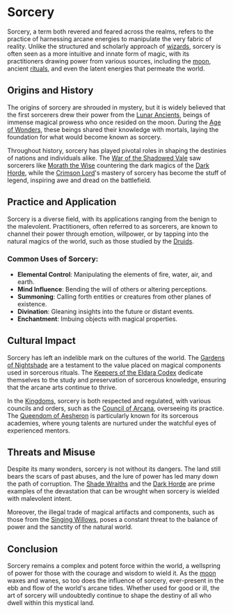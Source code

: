 # Sorcery

Sorcery, a term both revered and feared across the realms, refers to the practice of harnessing arcane energies to manipulate the very fabric of reality. Unlike the structured and scholarly approach of [wizards](Wizards.md), sorcery is often seen as a more intuitive and innate form of magic, with its practitioners drawing power from various sources, including the [moon](Moon.md), ancient [rituals](Rituals.md), and even the latent energies that permeate the world.

## Origins and History

The origins of sorcery are shrouded in mystery, but it is widely believed that the first sorcerers drew their power from the [Lunar Ancients](Lunar%20Ancients.md), beings of immense magical prowess who once resided on the moon. During the [Age of Wonders](Age%20of%20Wonders.md), these beings shared their knowledge with mortals, laying the foundation for what would become known as sorcery.

Throughout history, sorcery has played pivotal roles in shaping the destinies of nations and individuals alike. The [War of the Shadowed Vale](War%20of%20the%20Shadowed%20Vale.md) saw sorcerers like [Morath the Wise](Morath%20the%20Wise.md) countering the dark magics of the [Dark Horde](Dark%20Horde.md), while the [Crimson Lord](Crimson%20Lord.md)'s mastery of sorcery has become the stuff of legend, inspiring awe and dread on the battlefield.

## Practice and Application

Sorcery is a diverse field, with its applications ranging from the benign to the malevolent. Practitioners, often referred to as sorcerers, are known to channel their power through emotion, willpower, or by tapping into the natural magics of the world, such as those studied by the [Druids](Druids.md).

### Common Uses of Sorcery:

- **Elemental Control**: Manipulating the elements of fire, water, air, and earth.
- **Mind Influence**: Bending the will of others or altering perceptions.
- **Summoning**: Calling forth entities or creatures from other planes of existence.
- **Divination**: Gleaning insights into the future or distant events.
- **Enchantment**: Imbuing objects with magical properties.

## Cultural Impact

Sorcery has left an indelible mark on the cultures of the world. The [Gardens of Nightshade](Gardens%20of%20Nightshade.md) are a testament to the value placed on magical components used in sorcerous rituals. The [Keepers of the Eldara Codex](Keepers%20of%20the%20Eldara%20Codex.md) dedicate themselves to the study and preservation of sorcerous knowledge, ensuring that the arcane arts continue to thrive.

In the [Kingdoms](Kingdoms.md), sorcery is both respected and regulated, with various councils and orders, such as the [Council of Arcana](Council%20of%20Arcana.md), overseeing its practice. The [Queendom of Aesheron](Queendom%20of%20Aesheron.md) is particularly known for its sorcerous academies, where young talents are nurtured under the watchful eyes of experienced mentors.

## Threats and Misuse

Despite its many wonders, sorcery is not without its dangers. The land still bears the scars of past abuses, and the lure of power has led many down the path of corruption. The [Shade Wraiths](Shade%20Wraiths.md) and the [Dark Horde](Dark%20Horde.md) are prime examples of the devastation that can be wrought when sorcery is wielded with malevolent intent.

Moreover, the illegal trade of magical artifacts and components, such as those from the [Singing Willows](Singing%20Willows.md), poses a constant threat to the balance of power and the sanctity of the natural world.

## Conclusion

Sorcery remains a complex and potent force within the world, a wellspring of power for those with the courage and wisdom to wield it. As the [moon](Moon.md) waxes and wanes, so too does the influence of sorcery, ever-present in the ebb and flow of the world's arcane tides. Whether used for good or ill, the art of sorcery will undoubtedly continue to shape the destiny of all who dwell within this mystical land.